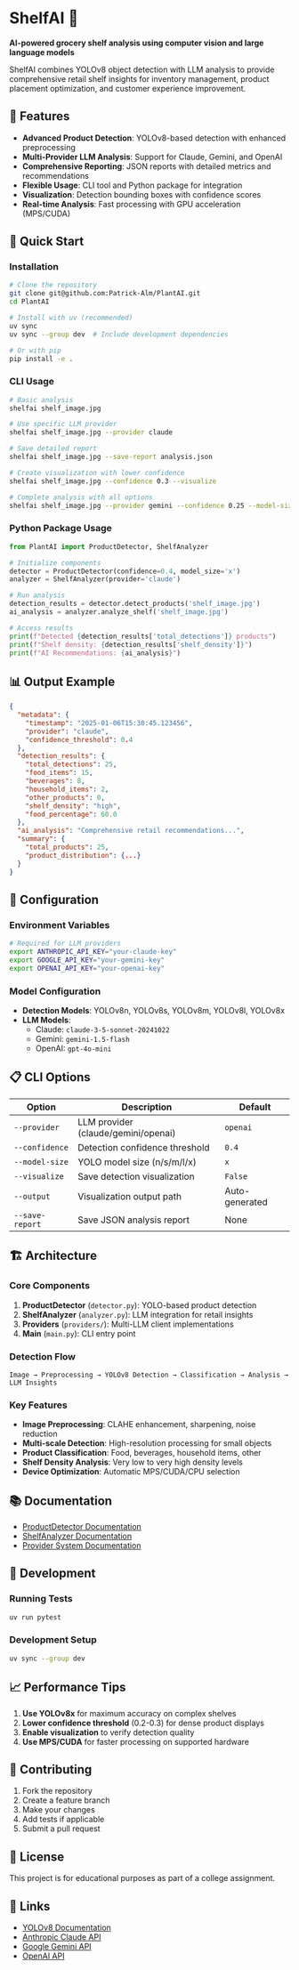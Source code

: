 # ShelfAI 🛒

**AI-powered grocery shelf analysis using computer vision and large language models**

ShelfAI combines YOLOv8 object detection with LLM analysis to provide comprehensive retail shelf insights for inventory management, product placement optimization, and customer experience improvement.

## 🌟 Features

- **Advanced Product Detection**: YOLOv8-based detection with enhanced preprocessing
- **Multi-Provider LLM Analysis**: Support for Claude, Gemini, and OpenAI
- **Comprehensive Reporting**: JSON reports with detailed metrics and recommendations
- **Flexible Usage**: CLI tool and Python package for integration
- **Visualization**: Detection bounding boxes with confidence scores
- **Real-time Analysis**: Fast processing with GPU acceleration (MPS/CUDA)

## 🚀 Quick Start

### Installation

```bash
# Clone the repository
git clone git@github.com:Patrick-Alm/PlantAI.git
cd PlantAI

# Install with uv (recommended)
uv sync
uv sync --group dev  # Include development dependencies

# Or with pip
pip install -e .
```

### CLI Usage

```bash
# Basic analysis
shelfai shelf_image.jpg

# Use specific LLM provider
shelfai shelf_image.jpg --provider claude

# Save detailed report
shelfai shelf_image.jpg --save-report analysis.json

# Create visualization with lower confidence
shelfai shelf_image.jpg --confidence 0.3 --visualize

# Complete analysis with all options
shelfai shelf_image.jpg --provider gemini --confidence 0.25 --model-size x --visualize --save-report detailed_report.json
```

### Python Package Usage

```python
from PlantAI import ProductDetector, ShelfAnalyzer

# Initialize components
detector = ProductDetector(confidence=0.4, model_size='x')
analyzer = ShelfAnalyzer(provider='claude')

# Run analysis
detection_results = detector.detect_products('shelf_image.jpg')
ai_analysis = analyzer.analyze_shelf('shelf_image.jpg')

# Access results
print(f"Detected {detection_results['total_detections']} products")
print(f"Shelf density: {detection_results['shelf_density']}")
print(f"AI Recommendations: {ai_analysis}")
```

## 📊 Output Example

```json
{
  "metadata": {
    "timestamp": "2025-01-06T15:30:45.123456",
    "provider": "claude",
    "confidence_threshold": 0.4
  },
  "detection_results": {
    "total_detections": 25,
    "food_items": 15,
    "beverages": 8,
    "household_items": 2,
    "other_products": 0,
    "shelf_density": "high",
    "food_percentage": 60.0
  },
  "ai_analysis": "Comprehensive retail recommendations...",
  "summary": {
    "total_products": 25,
    "product_distribution": {...}
  }
}
```

## 🔧 Configuration

### Environment Variables

```bash
# Required for LLM providers
export ANTHROPIC_API_KEY="your-claude-key"
export GOOGLE_API_KEY="your-gemini-key" 
export OPENAI_API_KEY="your-openai-key"
```

### Model Configuration

- **Detection Models**: YOLOv8n, YOLOv8s, YOLOv8m, YOLOv8l, YOLOv8x
- **LLM Models**: 
  - Claude: `claude-3-5-sonnet-20241022`
  - Gemini: `gemini-1.5-flash`
  - OpenAI: `gpt-4o-mini`

## 📋 CLI Options

| Option | Description | Default |
|--------|-------------|---------|
| `--provider` | LLM provider (claude/gemini/openai) | `openai` |
| `--confidence` | Detection confidence threshold | `0.4` |
| `--model-size` | YOLO model size (n/s/m/l/x) | `x` |
| `--visualize` | Save detection visualization | `False` |
| `--output` | Visualization output path | Auto-generated |
| `--save-report` | Save JSON analysis report | None |

## 🏗️ Architecture

### Core Components

1. **ProductDetector** (`detector.py`): YOLO-based product detection
2. **ShelfAnalyzer** (`analyzer.py`): LLM integration for retail insights  
3. **Providers** (`providers/`): Multi-LLM client implementations
4. **Main** (`main.py`): CLI entry point

### Detection Flow

```
Image → Preprocessing → YOLOv8 Detection → Classification → Analysis → LLM Insights
```

### Key Features

- **Image Preprocessing**: CLAHE enhancement, sharpening, noise reduction
- **Multi-scale Detection**: High-resolution processing for small objects
- **Product Classification**: Food, beverages, household items, other
- **Shelf Density Analysis**: Very low to very high density levels
- **Device Optimization**: Automatic MPS/CUDA/CPU selection

## 📚 Documentation

- [ProductDetector Documentation](docs/detector.md)
- [ShelfAnalyzer Documentation](docs/analyzer.md)
- [Provider System Documentation](docs/providers.md)

## 🔬 Development

### Running Tests

```bash
uv run pytest
```

### Development Setup

```bash
uv sync --group dev
```

## 📈 Performance Tips

1. **Use YOLOv8x** for maximum accuracy on complex shelves
2. **Lower confidence threshold** (0.2-0.3) for dense product displays
3. **Enable visualization** to verify detection quality
4. **Use MPS/CUDA** for faster processing on supported hardware

## 🤝 Contributing

1. Fork the repository
2. Create a feature branch
3. Make your changes
4. Add tests if applicable
5. Submit a pull request

## 📄 License

This project is for educational purposes as part of a college assignment.

## 🔗 Links

- [YOLOv8 Documentation](https://docs.ultralytics.com/)
- [Anthropic Claude API](https://docs.anthropic.com/)
- [Google Gemini API](https://ai.google.dev/)
- [OpenAI API](https://platform.openai.com/docs/)
